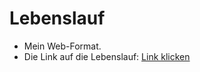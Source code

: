 # Lebenslauf
- Mein Web-Format.
- Die Link auf die Lebenslauf: [Link klicken](https://takhmazov.github.io/Lebenslauf/)
